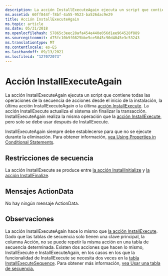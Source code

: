 ```yaml
---
description: La acción InstallExecuteAgain ejecuta un script que contiene todas las operaciones de la secuencia de acciones desde el inicio de la instalación, la última acción InstallExecuteAgain o la última acción InstallExecute.
ms.assetid: 60ff844f-f8bf-4a55-9523-ba526dac9e29
title: Acción InstallExecuteAgain
ms.topic: article
ms.date: 05/31/2018
ms.openlocfilehash: 57865c3eec28afa454e440e056d1ee964528f889
ms.sourcegitcommit: d75fc10b9f0825bbe5ce5045c90d4045e3c53243
ms.translationtype: MT
ms.contentlocale: es-ES
ms.lasthandoff: 09/13/2021
ms.locfileid: "127072073"
---
```

# <a name="installexecuteagain-action"></a>Acción InstallExecuteAgain

La acción InstallExecuteAgain ejecuta un script que contiene todas las operaciones de la secuencia de acciones desde el inicio de la instalación, la última acción InstallExecuteAgain o la última [acción InstallExecute](installexecute-action.md). La acción InstallExecute actualiza el sistema sin finalizar la transacción. InstallExecuteAgain realiza la misma operación que la [acción InstallExecute,](installexecute-action.md) pero solo se debe usar después de InstallExecute.

InstallExecuteAgain siempre debe establecerse para que no se ejecute durante la eliminación. Para obtener información, [vea Using Properties in Conditional Statements](using-properties-in-conditional-statements.md).

## <a name="sequence-restrictions"></a>Restricciones de secuencia

La acción InstallExecute se produce entre [la acción InstallInitialize](installinitialize-action.md) y [la acción InstallFinalize](installfinalize-action.md).

## <a name="actiondata-messages"></a>Mensajes ActionData

No hay ningún mensaje ActionData.

## <a name="remarks"></a>Observaciones

La acción InstallExecuteAgain hace lo mismo que [la acción InstallExecute](installexecute-action.md). Dado que las tablas de secuencia solo tienen una clave principal, la columna Acción, no se puede repetir la misma acción en una tabla de secuencia determinada. Existen dos acciones que hacen lo mismo, InstallExecute e InstallExecuteAgain, en los casos en los que la funcionalidad de InstallExecute se necesita dos veces en la [tabla InstallExecuteSequence](installexecutesequence-table.md). Para obtener más información, [vea Usar una tabla de secuencia.](using-a-sequence-table.md)

 

 



